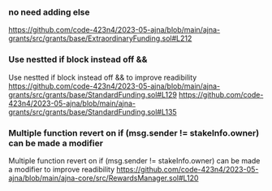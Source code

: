 ### no need adding else
https://github.com/code-423n4/2023-05-ajna/blob/main/ajna-grants/src/grants/base/ExtraordinaryFunding.sol#L212

### Use nestted if block instead off &&
Use nestted if block instead off && to improve readibility
https://github.com/code-423n4/2023-05-ajna/blob/main/ajna-grants/src/grants/base/StandardFunding.sol#L129
https://github.com/code-423n4/2023-05-ajna/blob/main/ajna-grants/src/grants/base/StandardFunding.sol#L135

### Multiple function revert on if (msg.sender != stakeInfo.owner) can be made a modifier
Multiple function revert on if (msg.sender != stakeInfo.owner) can be made a modifier to improve readibility
https://github.com/code-423n4/2023-05-ajna/blob/main/ajna-core/src/RewardsManager.sol#L120